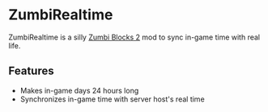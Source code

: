 # ZumbiRealtime

ZumbiRealtime is a silly [Zumbi Blocks 2](https://store.steampowered.com/app/1941780/Zumbi_Blocks_2_Open_Alpha/) mod to sync in-game time with real life.

## Features

- Makes in-game days 24 hours long
- Synchronizes in-game time with server host's real time
